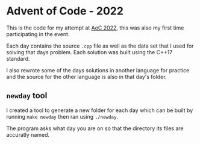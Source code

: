 # Advent of Code - 2022

This is the code for my attempt at [AoC 2022](https://adventofcode.com/2022), this was also my first time participating in the event.

Each day contains the source ```.cpp``` file as well as the data set that I used for solving that days problem. Each solution was built using the C++17 standard.

I also rewrote some of the days solutions in another language for practice and the source for the other language is also in that day's folder.


## ```newday``` tool

I created a tool to generate a new folder for each day which can be built by running ```make newday``` then ran using ```./newday```.

The program asks what day you are on so that the directory its files are accuratly named.
